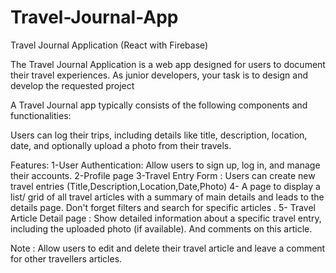 # Travel-Journal-App
 Travel Journal Application (React with Firebase)

The Travel Journal Application is a web app designed for users to document their travel experiences.
 As junior developers, your task is to design and develop the requested project

A Travel Journal app typically consists of the following components and functionalities:

Users can log their trips, including details like title, description, location, date, and optionally upload a photo from their travels.

Features: 
1-User Authentication: Allow users to sign up, log in, and manage their accounts. 
2-Profile page 
3-Travel Entry Form : Users can create new travel entries (Title,Description,Location,Date,Photo) 
4- A page to display a list/ grid of all travel articles with a summary of main details and leads to the details page. Don't forget filters and search for specific articles .
5- Travel Article Detail page : Show detailed information about a specific travel entry, including the uploaded photo (if available). And comments on this article.

Note : Allow users to edit and delete their travel article and leave a comment for other travellers articles.



